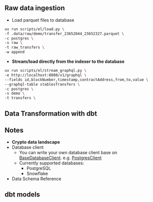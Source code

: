 ## Raw data ingestion
- Load parquet files to database
```bash
uv run scripts/el/load.py \
-f .data/raw/demo/transfer_23652044_23652327.parquet \
-c postgres \
-s raw \
-t raw_transfers \
-w append
```

- **Stream/load directly from the indexer to the database**
```bash
uv run scripts/el/stream_graphql.py \
-e http://localhost:8080/v1/graphql \ 
--fields id,blockNumber,timestamp,contractAddress,from,to,value \ 
--graphql-table stablesTransfers \
-c postgres \ 
-s demo \ 
-t transfers \ 
```

## Data Transformation with dbt

## Notes
- **Crypto data landscape**
- Database client
    - You can write your own database client base on [BaseDatabaseClient](https://github.com/newgnart/fa-dae2-stables-analytics/blob/main/src/onchaindata/utils/base_client.py). e.g. [PostgresClient](https://github.com/newgnart/fa-dae2-stables-analytics/blob/main/src/onchaindata/utils/postgres_client.py)
    - Currently supported databases:
        - PostgreSQL
        - Snowflake
- Data Schema Reference

## dbt models


